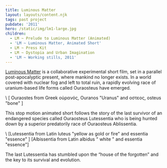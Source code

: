 ```yaml
---
title: Luminous Matter
layout: layouts/content.njk
tags: past project
pubdate: '2011'
hero: /static/img/lm1-large.jpg
children:
  - LM ~ Prelude to Luminous Matter (Animated)
  - 'LM ~ Luminous Matter, Animated Short'
  - LM ~ Press Kit
  - LM ~ Dystopia and Urban Imagination
  - 'LM ~ Working stills, 2011'
---
```

[Luminous Matter](http://luminousmatter.in/) is a collaborative experimental short film, set in a parallel post-apocalyptic present, where mankind no longer exists. In a world covered with nuclear fog and left to total ruin, a rapidly evolving race of uranium-based life forms called Ouraosteus have emerged.

\    \[ Ouraostes from Greek oὐρανός, Ouranos "Uranus" and οστεος, osteus "bone" ]

This stop motion animated short follows the story of the last survivor of an endangered species called Ouraosteus Lutessentia who is being hunted down by a superior predatorily race of Ouraosteus Ablissentia.

\    \[Lutessentia from Latin luteus "yellow as gold or fire" and essentia "essence" ] \[Albissentia from Latin albidus " white " and essentia "essence"]

The last Lutessentia has stumbled upon the “house of the forgotten” and the key to its survival and evolution.
